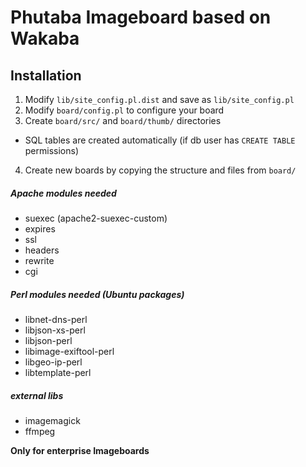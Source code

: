 Phutaba Imageboard based on Wakaba
==================================

Installation
------------
1. Modify `lib/site_config.pl.dist` and save as `lib/site_config.pl`
2. Modify `board/config.pl` to configure your board
3. Create `board/src/` and `board/thumb/` directories  
 - SQL tables are created automatically (if db user has `CREATE TABLE` permissions)
4. Create new boards by copying the structure and files from `board/`

##### Apache modules needed
* suexec (apache2-suexec-custom)
* expires
* ssl
* headers
* rewrite
* cgi

##### Perl modules needed (Ubuntu packages)
* libnet-dns-perl
* libjson-xs-perl
* libjson-perl
* libimage-exiftool-perl
* libgeo-ip-perl
* libtemplate-perl

##### external libs
* imagemagick
* ffmpeg

**Only for enterprise Imageboards**

